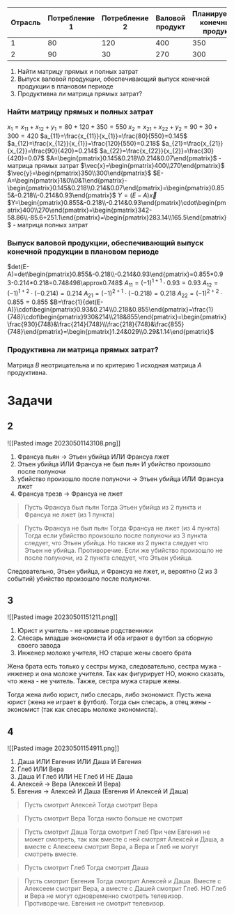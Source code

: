 Отрасль | Потребление 1 | Потребление 2 | Валовой продукт | Планируемый конечный продукт
---|---|---|---|---
1|80|120|400|350
2|90|30|270|300

1. Найти матрицу прямых и полных затрат
2. Выпуск валовой продукции, обеспечивающий выпуск конечной продукции в плановом периоде
3. Продуктивна ли матрица прямых затрат?

### Найти матрицу прямых и полных затрат
$x_{1}=x_{11}+x_{12}+y_{1}=80+120+350=550$
$x_{2}=x_{21}+x_{22}+y_{2}=90+30+300=420$
$a_{11}=\frac{x_{11}}{x_{1}}=\frac{80}{550}=0.145$
$a_{12}=\frac{x_{12}}{x_{1}}=\frac{120}{550}=0.218$
$a_{21}=\frac{x_{21}}{x_{2}}=\frac{90}{420}=0.214$
$a_{22}=\frac{x_{22}}{x_{2}}=\frac{30}{420}=0.07$
$A=\begin{pmatrix}0.145&0.218\\0.214&0.07\end{pmatrix}$ - матрица прямых затрат
$\vec{x}=\begin{pmatrix}400\\270\end{pmatrix}$
$\vec{y}=\begin{pmatrix}350\\300\end{pmatrix}$
$E-A=\begin{pmatrix}1&0\\0&1\end{pmatrix}-\begin{pmatrix}0.145&0.218\\0.214&0.07\end{pmatrix}=\begin{pmatrix}0.855&-0.218\\-0.214&0.93\end{pmatrix}$
$Y=(E-A)\vec{x}$
$Y=\begin{pmatrix}0.855&-0.218\\-0.214&0.93\end{pmatrix}\cdot\begin{pmatrix}400\\270\end{pmatrix}=\begin{pmatrix}342-58.86\\-85.6+251.1\end{pmatrix}=\begin{pmatrix}283.14\\165.5\end{pmatrix}$ - матрица полных затрат
### Выпуск валовой продукции, обеспечивающий выпуск конечной продукции в плановом периоде
$det(E-A)=det\begin{pmatrix}0.855&-0.218\\-0.214&0.93\end{pmatrix}=0.855*0.93-0.214*0.218=0.748498\approx0.748$
$A_{11}=(-1)^{1+1}\cdot0.93=0.93$
$A_{12}=(-1)^{1+2}\cdot(-0.214)=0.214$
$A_{21}=(-1)^{2+1}\cdot(-0.218)=0.218$
$A_{22}=(-1)^{2+2}\cdot0.855=0.855$
$B=\frac{1}{det(E-A)}\cdot\begin{pmatrix}0.93&0.214\\0.218&0.855\end{pmatrix}=\frac{1}{748}\cdot\begin{pmatrix}930&214\\218&855\end{pmatrix}=\begin{pmatrix}\frac{930}{748}&\frac{214}{748}\\\frac{218}{748}&\frac{855}{748}\end{pmatrix}=\begin{pmatrix}1.24&029\\0.29&1.14\end{pmatrix}$
### Продуктивна ли матрица прямых затрат?
Матрица $B$ неотрицательна и по критерию 1 исходная матрица $A$ продуктивна.

# Задачи
## 2
![[Pasted image 20230501143108.png]]
1. Франсуа пьян -> Этьен убийца ИЛИ Франсуа лжет
2. Этьен убийца ИЛИ Франсуа не был пьян И убийство произошло после полуночи
3. убийство произошло после полуночи -> Этьен убийца ИЛИ Франсуа лжет
4. Франсуа трезв -> Франсуа не лжет

>Пусть Франсуа был пьян
>Тогда Этьен убийца из 2 пункта и Франсуа не лжет (из 1 пункта)

> Пусть Франсуа не был пьян
> Тогда Франсуа не лжет (из 4 пункта)
> Тогда если убийство произошло после полуночи из 3 пункта следует, что Этьен убийца. Но также из 2 пункта следует что Этьен не убийца. Противоречие.
> Если же убийство произошло не после полуночи, из 2 пункта следует, что Этьен убийца.

Следовательно, Этьен убийца, и Франсуа не лжет, и, вероятно (2 из 3 событий) убийство произошло после полуночи.

## 3
![[Pasted image 20230501151211.png]]
1. Юрист и учитель - не кровные родственники
2. Слесарь младше экономиста И оба играют в футбол за сборную своего завода
3. Инженер моложе учителя, НО старше жены своего брата

Жена брата есть только у сестры мужа, следовательно, сестра мужа - инженер и она моложе учителя. Так как фигурирует НО, можно сказать, что жена - не учитель. Также, сестра мужа старше жены.

Тогда жена либо юрист, либо слесарь, либо экономист.
Пусть жена юрист (жена не играет в футбол).
Тогда сын слесарь, а отец жены - экономист (так как слесарь моложе экономиста).

## 4
![[Pasted image 20230501154911.png]]
1. Даша ИЛИ Евгения ИЛИ Даша И Евгения
2. Глеб ИЛИ Вера
3. Даша И Глеб ИЛИ НЕ Глеб И НЕ Даша
4. Алексей -> Вера (Алексей И Вера)
5. Евгения -> Алексей И Даша (Евгения И Алексей И Даша)

>Пусть смотрит Алексей
>Тогда смотрит Вера

>Пусть смотрит Вера
>Тогда никто больше не смотрит

>Пусть смотрит Даша
>Тогда смотрит Глеб
>При чем Евгения не может смотреть, так как вместе с ней смотрят Алексей и Даша, а вместе с Алексеем смотрит Вера, а Вера и Глеб не могут смотреть вместе.

>Пусть смотрит Глеб
>Тогда смотрит Даша

>Пусть смотрит Евгения
>Тогда смотрит Алексей и Даша. Вместе с Алексеем смотрит Вера, а вместе с Дашей смотрит Глеб. НО Глеб и Вера не могут одновременно смотреть телевизор. Противоречие. Евгения не смотрит телевизор.